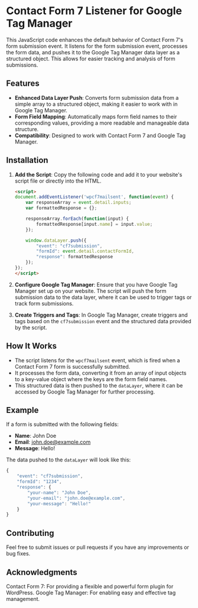 # Contact Form 7 Listener for Google Tag Manager

This JavaScript code enhances the default behavior of Contact Form 7's form submission event. It listens for the form submission event, processes the form data, and pushes it to the Google Tag Manager data layer as a structured object. This allows for easier tracking and analysis of form submissions.

## Features

- **Enhanced Data Layer Push**: Converts form submission data from a simple array to a structured object, making it easier to work with in Google Tag Manager.
- **Form Field Mapping**: Automatically maps form field names to their corresponding values, providing a more readable and manageable data structure.
- **Compatibility**: Designed to work with Contact Form 7 and Google Tag Manager.

## Installation

1. **Add the Script**: Copy the following code and add it to your website's script file or directly into the HTML.

    ```html
    <script>
    document.addEventListener('wpcf7mailsent', function(event) {
        var responseArray = event.detail.inputs;
        var formattedResponse = {};

        responseArray.forEach(function(input) {
            formattedResponse[input.name] = input.value;
        });

        window.dataLayer.push({
            "event": "cf7submission",
            "formId": event.detail.contactFormId,
            "response": formattedResponse
        });
    });
    </script>
    ```

2. **Configure Google Tag Manager**: Ensure that you have Google Tag Manager set up on your website. The script will push the form submission data to the data layer, where it can be used to trigger tags or track form submissions.

3. **Create Triggers and Tags**: In Google Tag Manager, create triggers and tags based on the `cf7submission` event and the structured data provided by the script.

## How It Works

- The script listens for the `wpcf7mailsent` event, which is fired when a Contact Form 7 form is successfully submitted.
- It processes the form data, converting it from an array of input objects to a key-value object where the keys are the form field names.
- This structured data is then pushed to the `dataLayer`, where it can be accessed by Google Tag Manager for further processing.

## Example

If a form is submitted with the following fields:

- **Name**: John Doe
- **Email**: john.doe@example.com
- **Message**: Hello!

The data pushed to the `dataLayer` will look like this:

```javascript
{
    "event": "cf7submission",
    "formId": "1234",
    "response": {
        "your-name": "John Doe",
        "your-email": "john.doe@example.com",
        "your-message": "Hello!"
    }
}
```

## Contributing
Feel free to submit issues or pull requests if you have any improvements or bug fixes.

## Acknowledgments
Contact Form 7: For providing a flexible and powerful form plugin for WordPress.
Google Tag Manager: For enabling easy and effective tag management.

